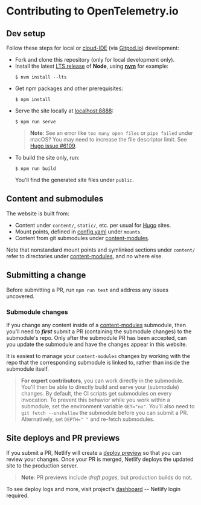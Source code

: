 # Contributing to OpenTelemetry.io

## Dev setup

Follow these steps for local or [cloud-IDE][] (via [Gitpod.io][]) development:

- Fork and clone this repository (only for local development only).
- Install the latest [LTS release][] of **Node**, using **[nvm][]** for example:
  ```console
  $ nvm install --lts
  ```
- Get npm packages and other prerequisites:
  ```console
  $ npm install
  ```
- Serve the site locally at [localhost:8888][]:
  ```console
  $ npm run serve
  ```
  > **Note**: See an error like `too many open files` or `pipe failed` under macOS? You may need to increase the file descriptor limit. See [Hugo issue #6109](https://github.com/gohugoio/hugo/issues/6109).
- To build the site only, run:
  ```console
  $ npm run build
  ```
  You'll find the generated site files under `public`.

## Content and submodules

The website is built from:

- Content under `content/`, `static/`, etc. per usual for [Hugo][] sites.
- Mount points, defined in [config.yaml][] under `mounts`.
- Content from git submodules under [content-modules][].

Note that nonstandard mount points and symlinked sections under `content/` refer
to directories under [content-modules][], and no where else.

[config.yaml]: https://github.com/open-telemetry/opentelemetry.io/blob/main/config.yaml
[content-modules]: https://github.com/open-telemetry/opentelemetry.io/tree/main/content-modules

## Submitting a change

Before submitting a PR, run `npm run test` and address any issues uncovered.

### Submodule changes

If you change any content inside of a [content-modules][] submodule, then you'll
need to **_first_** submit a PR (containing the submodule changes) to the
submodule's repo. Only after the submodule PR has been accepted, can you update
the submodule and have the changes appear in this website.

It is easiest to manage your `content-modules` changes by working with the repo
that the corresponding submodule is linked to, rather than inside the submodule
itself.

> **For expert contributors**, you can work directly in the submodule. You'll
then be able to directly build and serve your (submodule) changes. By default,
the CI scripts get submodules on every invocation. To prevent this behavior
while you work within a submodule, set the environment variable `GET="no"`.
You'll also need to `git fetch --unshallow` the submodule before you can submit
a PR. Alternatively, set `DEPTH=" "` and re-fetch submodules.

## Site deploys and PR previews

If you submit a PR, Netlify will create a [deploy preview][] so that you can
review your changes. Once your PR is merged, Netlify deploys the updated site to
the production server.

> **Note**: PR previews include _draft pages_, but production builds do not.

To see deploy logs and more, visit project's [dashboard][] -- Netlify login
required.

[cloud-IDE]: https://gitpod.io/#https://github.com/open-telemetry/opentelemetry.io
[dashboard]: https://app.netlify.com/sites/opentelemetry/overview
[deploy preview]: https://www.netlify.com/blog/2016/07/20/introducing-deploy-previews-in-netlify/
[Gitpod.io]: https://gitpod.io
[Hugo]: https://gohugo.io
[localhost:8888]: http://localhost:8888
[LTS release]: https://nodejs.org/en/about/releases/
[Netlify]: https://netlify.com
[nvm]: https://github.com/nvm-sh/nvm/blob/master/README.md#installing-and-updating
